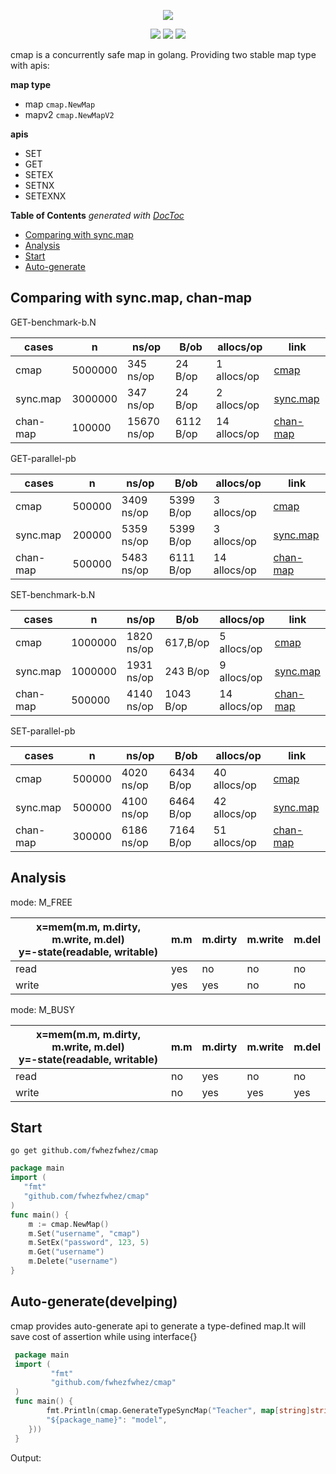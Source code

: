 <p align="center">
    <a href="https://github.com/fwhezfwhez/cmap"><img src="https://user-images.githubusercontent.com/36189053/79290712-70a76400-7eff-11ea-8cb5-cefca8e4adfc.png"></a>
</p>

<p align="center">
    <a href="https://godoc.org/github.com/fwhezfwhez/cmap"><img src="http://img.shields.io/badge/godoc-reference-blue.svg?style=flat"></a>
    <a href="https://www.travis-ci.org/fwhezfwhez/cmap"><img src="https://www.travis-ci.org/fwhezfwhez/cmap.svg?branch=master"></a>
    <a href="https://codecov.io/gh/fwhezfwhez/cmap"><img src="https://codecov.io/gh/fwhezfwhez/cmap/branch/master/graph/badge.svg"></a>
</p>

cmap is a concurrently safe map in golang. Providing two stable map type with apis:

**map type**

- map   `cmap.NewMap`
- mapv2 `cmap.NewMapV2`

**apis**

- SET
- GET
- SETEX
- SETNX
- SETEXNX

<!-- START doctoc generated TOC please keep comment here to allow auto update -->
<!-- DON'T EDIT THIS SECTION, INSTEAD RE-RUN doctoc TO UPDATE -->
**Table of Contents**  *generated with [DocToc](https://github.com/thlorenz/doctoc)*

- [Comparing with sync.map](#comparing-with-syncmap)
- [Analysis](#analysis)
- [Start](#start)
- [Auto-generate](#auto-generate)

<!-- END doctoc generated TOC please keep comment here to allow auto update -->

## Comparing with sync.map, chan-map
GET-benchmark-b.N

| cases | n | ns/op | B/ob | allocs/op | link |
| ---- | --- | --- | -- | --- |----- |
| cmap | 5000000 | 345 ns/op |24 B/op | 1 allocs/op | [cmap](https://github.com/fwhezfwhez/cmap/blob/6df9dfc8a3c29eb19c0a72cbd7d3917185c5ecfa/map_test.go#L232) |
| sync.map | 3000000 | 347 ns/op | 24 B/op | 2 allocs/op | [sync.map](https://github.com/fwhezfwhez/cmap/blob/6df9dfc8a3c29eb19c0a72cbd7d3917185c5ecfa/map_test.go#L247) |
| chan-map | 100000 |15670 ns/op | 6112 B/op | 14 allocs/op | [chan-map](https://github.com/fwhezfwhez/cmap/blob/6df9dfc8a3c29eb19c0a72cbd7d3917185c5ecfa/chan-map_test.go#L56) |

GET-parallel-pb

| cases | n | ns/op | B/ob | allocs/op | link |
| ---- | --- | --- | -- | --- |----- |
| cmap | 500000 | 3409 ns/op | 5399 B/op | 3 allocs/op | [cmap](https://github.com/fwhezfwhez/cmap/blob/6df9dfc8a3c29eb19c0a72cbd7d3917185c5ecfa/map_test.go#L290) |
| sync.map | 200000 | 5359 ns/op | 5399 B/op | 3 allocs/op | [sync.map](https://github.com/fwhezfwhez/cmap/blob/6df9dfc8a3c29eb19c0a72cbd7d3917185c5ecfa/map_test.go#L308) |
| chan-map | 500000	| 5483 ns/op | 6111 B/op | 14 allocs/op | [chan-map](https://github.com/fwhezfwhez/cmap/blob/6df9dfc8a3c29eb19c0a72cbd7d3917185c5ecfa/chan-map_test.go#L108) |

SET-benchmark-b.N

| cases | n | ns/op | B/ob | allocs/op | link |
| ---- | --- | --- | -- | --- |----- |
| cmap | 1000000 | 1820 ns/op | 617,B/op | 5 allocs/op | [cmap](https://github.com/fwhezfwhez/cmap/blob/6df9dfc8a3c29eb19c0a72cbd7d3917185c5ecfa/map_test.go#L213) |
| sync.map | 1000000 | 1931 ns/op | 243 B/op | 9 allocs/op | [sync.map](https://github.com/fwhezfwhez/cmap/blob/6df9dfc8a3c29eb19c0a72cbd7d3917185c5ecfa/map_test.go#L222) |
| chan-map | 500000	| 4140 ns/op | 1043 B/op | 14 allocs/op | [chan-map](https://github.com/fwhezfwhez/cmap/blob/6df9dfc8a3c29eb19c0a72cbd7d3917185c5ecfa/chan-map_test.go#L40) |

SET-parallel-pb

| cases | n | ns/op | B/ob | allocs/op | link |
| ---- | --- | --- | -- | --- |----- |
| cmap | 500000 | 4020 ns/op | 6434 B/op | 40 allocs/op | [cmap](https://github.com/fwhezfwhez/cmap/blob/6df9dfc8a3c29eb19c0a72cbd7d3917185c5ecfa/map_test.go#L262) |
| sync.map | 500000 | 4100 ns/op | 6464 B/op | 42 allocs/op | [sync.map](https://github.com/fwhezfwhez/cmap/blob/6df9dfc8a3c29eb19c0a72cbd7d3917185c5ecfa/map_test.go#L276) |
| chan-map | 300000 | 6186 ns/op | 7164 B/op | 51 allocs/op | [chan-map](https://github.com/fwhezfwhez/cmap/blob/6df9dfc8a3c29eb19c0a72cbd7d3917185c5ecfa/chan-map_test.go#L90) |

## Analysis
mode: M_FREE

| x=mem(m.m, m.dirty, m.write, m.del) <br> y=-state(readable, writable) | m.m | m.dirty | m.write | m.del |
| --- | --- | --- | --- |------ |
| read | yes | no | no | no |
| write| yes | yes | no | no |

mode: M_BUSY

| x=mem(m.m, m.dirty, m.write, m.del) <br> y=-state(readable, writable) | m.m | m.dirty | m.write | m.del |
| --- | --- | --- |-- | ---- |
| read | no | yes | no | no |
| write| no | yes | yes | yes |

## Start
`go get github.com/fwhezfwhez/cmap`

```go
package main
import (
   "fmt"
   "github.com/fwhezfwhez/cmap"
)
func main() {
    m := cmap.NewMap()
    m.Set("username", "cmap")
    m.SetEx("password", 123, 5)
    m.Get("username")
    m.Delete("username")
}
```

## Auto-generate(develping)
cmap provides auto-generate api to generate a type-defined map.It will save cost of assertion while using interface{}
```go
 package main
 import (
         "fmt"
         "github.com/fwhezfwhez/cmap"
 )
 func main() {
        fmt.Println(cmap.GenerateTypeSyncMap("Teacher", map[string]string{
		"${package_name}": "model",
	}))
 }
```
Output:
```go
```
